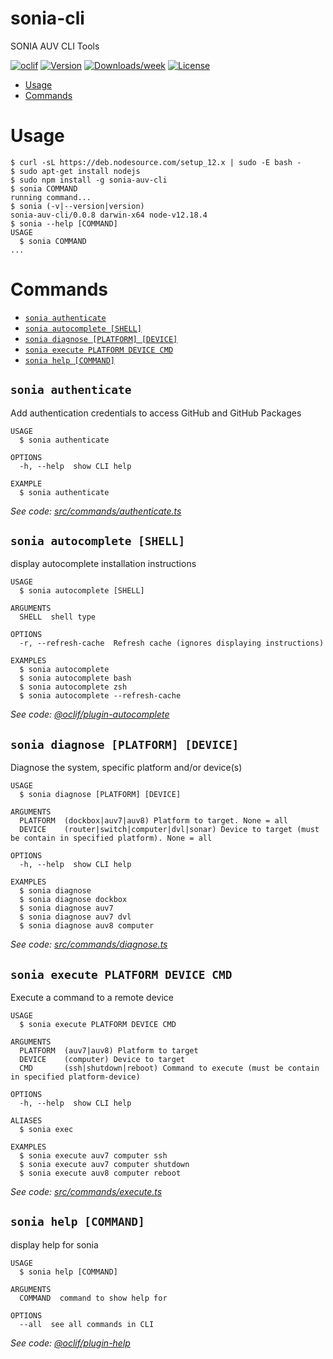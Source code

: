 sonia-cli
=========

SONIA AUV CLI Tools

[![oclif](https://img.shields.io/badge/cli-oclif-brightgreen.svg)](https://oclif.io)
[![Version](https://img.shields.io/npm/v/sonia-cli.svg)](https://npmjs.org/package/sonia-cli)
[![Downloads/week](https://img.shields.io/npm/dw/sonia-cli.svg)](https://npmjs.org/package/sonia-cli)
[![License](https://img.shields.io/npm/l/sonia-cli.svg)](https://github.com/sonia-auv/sonia-cli/blob/master/package.json)

<!-- toc -->
* [Usage](#usage)
* [Commands](#commands)
<!-- tocstop -->
# Usage
<!-- usage -->
```sh-session
$ curl -sL https://deb.nodesource.com/setup_12.x | sudo -E bash -
$ sudo apt-get install nodejs
$ sudo npm install -g sonia-auv-cli
$ sonia COMMAND
running command...
$ sonia (-v|--version|version)
sonia-auv-cli/0.0.8 darwin-x64 node-v12.18.4
$ sonia --help [COMMAND]
USAGE
  $ sonia COMMAND
...
```
<!-- usagestop -->
# Commands
<!-- commands -->
* [`sonia authenticate`](#sonia-authenticate)
* [`sonia autocomplete [SHELL]`](#sonia-autocomplete-shell)
* [`sonia diagnose [PLATFORM] [DEVICE]`](#sonia-diagnose-platform-device)
* [`sonia execute PLATFORM DEVICE CMD`](#sonia-execute-platform-device-cmd)
* [`sonia help [COMMAND]`](#sonia-help-command)

## `sonia authenticate`

Add authentication credentials to access GitHub and GitHub Packages

```
USAGE
  $ sonia authenticate

OPTIONS
  -h, --help  show CLI help

EXAMPLE
  $ sonia authenticate
```

_See code: [src/commands/authenticate.ts](https://github.com/sonia-auv/sonia-auv-cli/blob/v0.0.8/src/commands/authenticate.ts)_

## `sonia autocomplete [SHELL]`

display autocomplete installation instructions

```
USAGE
  $ sonia autocomplete [SHELL]

ARGUMENTS
  SHELL  shell type

OPTIONS
  -r, --refresh-cache  Refresh cache (ignores displaying instructions)

EXAMPLES
  $ sonia autocomplete
  $ sonia autocomplete bash
  $ sonia autocomplete zsh
  $ sonia autocomplete --refresh-cache
```

_See code: [@oclif/plugin-autocomplete](https://github.com/oclif/plugin-autocomplete/blob/v0.2.0/src/commands/autocomplete/index.ts)_

## `sonia diagnose [PLATFORM] [DEVICE]`

Diagnose the system, specific platform and/or device(s)

```
USAGE
  $ sonia diagnose [PLATFORM] [DEVICE]

ARGUMENTS
  PLATFORM  (dockbox|auv7|auv8) Platform to target. None = all
  DEVICE    (router|switch|computer|dvl|sonar) Device to target (must be contain in specified platform). None = all

OPTIONS
  -h, --help  show CLI help

EXAMPLES
  $ sonia diagnose
  $ sonia diagnose dockbox
  $ sonia diagnose auv7
  $ sonia diagnose auv7 dvl
  $ sonia diagnose auv8 computer
```

_See code: [src/commands/diagnose.ts](https://github.com/sonia-auv/sonia-auv-cli/blob/v0.0.8/src/commands/diagnose.ts)_

## `sonia execute PLATFORM DEVICE CMD`

Execute a command to a remote device

```
USAGE
  $ sonia execute PLATFORM DEVICE CMD

ARGUMENTS
  PLATFORM  (auv7|auv8) Platform to target
  DEVICE    (computer) Device to target
  CMD       (ssh|shutdown|reboot) Command to execute (must be contain in specified platform-device)

OPTIONS
  -h, --help  show CLI help

ALIASES
  $ sonia exec

EXAMPLES
  $ sonia execute auv7 computer ssh
  $ sonia execute auv7 computer shutdown
  $ sonia execute auv8 computer reboot
```

_See code: [src/commands/execute.ts](https://github.com/sonia-auv/sonia-auv-cli/blob/v0.0.8/src/commands/execute.ts)_

## `sonia help [COMMAND]`

display help for sonia

```
USAGE
  $ sonia help [COMMAND]

ARGUMENTS
  COMMAND  command to show help for

OPTIONS
  --all  see all commands in CLI
```

_See code: [@oclif/plugin-help](https://github.com/oclif/plugin-help/blob/v3.1.0/src/commands/help.ts)_
<!-- commandsstop -->
